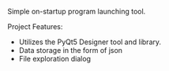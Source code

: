 Simple on-startup program launching tool.

Project Features:
- Utilizes the PyQt5 Designer tool and library.
- Data storage in the form of json
- File exploration dialog

